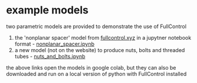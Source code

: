 # example models

two parametric models are provided to demonstrate the use of FullControl 

1. the 'nonplanar spacer' model from [fullcontrol.xyz](https://fullcontrol.xyz/#/models/971ff7) in a jupytner notebook format - [nonplanar_spacer.ipynb](https://githubtocolab.com/FullControlXYZ/fullcontrol/blob/master/models/colab/nonplanar_spacer_colab.ipynb)
2. a new model (not on the website) to produce nuts, bolts and threaded tubes - [nuts_and_bolts.ipynb](https://githubtocolab.com/FullControlXYZ/fullcontrol/blob/master/models/colab/nuts_and_bolts_colab.ipynb)

the above links open the models in google colab, but they can also be downloaded and run on a local version of python with FullControl installed 